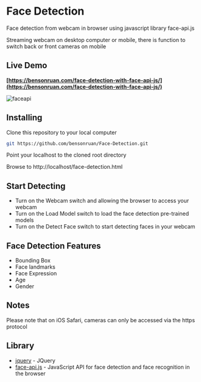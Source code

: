 # Face Detection
Face detection from webcam in browser using javascript library face-api.js

Streaming webcam on desktop computer or mobile, there is function to switch back or front cameras on mobile 

## Live Demo
**[https://bensonruan.com/face-detection-with-face-api-js/](https://bensonruan.com/face-detection-with-face-api-js/)**

![faceapi](https://bensonruan.com/wp-content/uploads/2019/08/benson-face.gif)


## Installing
Clone this repository to your local computer
``` bash
git https://github.com/bensonruan/Face-Detection.git
```
Point your localhost to the cloned root directory

Browse to http://localhost/face-detection.html 


## Start Detecting
* Turn on the Webcam switch and allowing the browser to access your webcam 
* Turn on the Load Model switch to load the face detection pre-trained models 
* Turn on the Detect Face switch to start detecting faces in your webcam

## Face Detection Features
* Bounding Box
* Face landmarks
* Face Expression
* Age
* Gender

## Notes
Please note that on iOS Safari, cameras can only be accessed via the https protocol 

## Library
* [jquery](https://code.jquery.com/jquery-3.3.1.min.js) - JQuery
* [face-api.js](https://github.com/justadudewhohacks/face-api.js) - JavaScript API for face detection and face recognition in the browser
